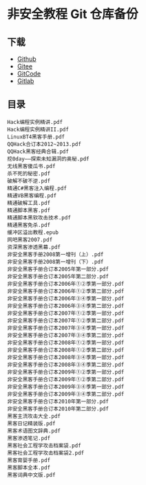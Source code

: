 # 非安全教程 Git 仓库备份

## 下载

+   [Github](https://github.com/it-ebooks-0/nohackcn)
+   [Gitee](https://gitee.com/it-ebooks/nohackcn)
+   [GitCode](https://gitcode.net/apachecn/nohackcn)
+   [Gitlab](https://gitlab.com/it-ebooks/nohackcn)

## 目录

```
Hack编程实例精讲.pdf
Hack编程实例精讲II.pdf
LinuxBT4黑客手册.pdf
QQHack合订本2012~2013.pdf
QQHack黑客经典合辑.pdf
挖0day——探索未知漏洞的奥秘.pdf
无线黑客傻瓜书.pdf
杀不死的秘密.pdf
破解不破不逆.pdf
精通C#黑客注入编程.pdf
精通VB黑客编程.pdf
精通破解工具.pdf
精通脚本黑客.pdf
精通脚本黑软攻击技术.pdf
精通黑客免杀.pdf
缓冲区溢出教程.epub
网吧黑客2007.pdf
资深黑客渗透黑幕.pdf
非安全黑客手册2008第一增刊（上）.pdf
非安全黑客手册2008第一增刊（下）.pdf
非安全黑客手册合订本2005年第一部分.pdf
非安全黑客手册合订本2005年第二部分.pdf
非安全黑客手册合订本2006年①②季第一部分.pdf
非安全黑客手册合订本2006年①②季第二部分.pdf
非安全黑客手册合订本2006年③④季第一部分.pdf
非安全黑客手册合订本2006年③④季第二部分.pdf
非安全黑客手册合订本2007年①②季第一部分.pdf
非安全黑客手册合订本2007年①②季第二部分.pdf
非安全黑客手册合订本2007年③④季第一部分.pdf
非安全黑客手册合订本2007年③④季第二部分.pdf
非安全黑客手册合订本2008年①②季第一部分.pdf
非安全黑客手册合订本2008年①②季第二部分.pdf
非安全黑客手册合订本2008年③④季第一部分.pdf
非安全黑客手册合订本2008年③④季第二部分.pdf
非安全黑客手册合订本2009年①②季第一部分.pdf
非安全黑客手册合订本2009年①②季第二部分.pdf
非安全黑客手册合订本2009年③④季第一部分.pdf
非安全黑客手册合订本2009年③④季第二部分.pdf
非安全黑客手册合订本2010年第一部分.pdf
非安全黑客手册合订本2010年第二部分.pdf
黑客主流攻击大全.pdf
黑客日记精装版.pdf
黑客术语图文辞典.pdf
黑客渗透笔记.pdf
黑客社会工程学攻击档案袋.pdf
黑客社会工程学攻击档案袋2.pdf
黑客育婴手册.pdf
黑客脚本全本.pdf
黑客词典中文版.pdf
```